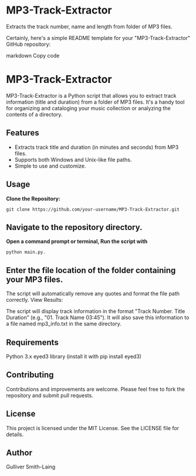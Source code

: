 # MP3-Track-Extractor
Extracts the track number, name and length from folder of MP3 files.


Certainly, here's a simple README template for your "MP3-Track-Extractor" GitHub repository:

markdown
Copy code
# MP3-Track-Extractor

MP3-Track-Extractor is a Python script that allows you to extract track information (title and duration) from a folder of MP3 files. It's a handy tool for organizing and cataloging your music collection or analyzing the contents of a directory.

## Features

- Extracts track title and duration (in minutes and seconds) from MP3 files.
- Supports both Windows and Unix-like file paths.
- Simple to use and customize.

## Usage
**Clone the Repository:**
   ```
   git clone https://github.com/your-username/MP3-Track-Extractor.git
   ```

## Navigate to the repository directory.
**Open a command prompt or terminal, Run the script with** 
   ```
   python main.py.
   ```
## Enter the file location of the folder containing your MP3 files.
The script will automatically remove any quotes and format the file path correctly.
View Results:

The script will display track information in the format "Track Number. Title Duration" (e.g., "01. Track Name 03:45").
It will also save this information to a file named mp3_info.txt in the same directory.

## Requirements
Python 3.x
eyed3 library (install it with pip install eyed3)
## Contributing
Contributions and improvements are welcome. Please feel free to fork the repository and submit pull requests.

## License
This project is licensed under the MIT License. See the LICENSE file for details.

## Author
Gulliver Smith-Laing
